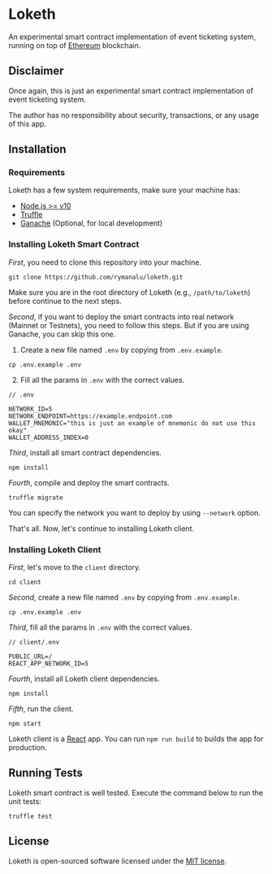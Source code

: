 # Loketh

An experimental smart contract implementation of event ticketing system, running on top of [Ethereum](https://ethereum.org/) blockchain.

## Disclaimer

Once again, this is just an experimental smart contract implementation of event ticketing system.

The author has no responsibility about security, transactions, or any usage of this app.

## Installation

### Requirements

Loketh has a few system requirements, make sure your machine has:

- [Node.js >= v10](https://nodejs.org/)
- [Truffle](https://www.trufflesuite.com/truffle)
- [Ganache](https://www.trufflesuite.com/ganache) (Optional, for local development)

### Installing Loketh Smart Contract

*First*, you need to clone this repository into your machine.

```
git clone https://github.com/rymanalu/loketh.git
```

Make sure you are in the root directory of Loketh (e.g., `/path/to/loketh`) before continue to the next steps.

*Second*, if you want to deploy the smart contracts into real network (Mainnet or Testnets), you need to follow this steps. But if you are using Ganache, you can skip this one.

1. Create a new file named `.env` by copying from `.env.example`.

```
cp .env.example .env
```

2. Fill all the params in `.env` with the correct values.

```
// .env

NETWORK_ID=5
NETWORK_ENDPOINT=https://example.endpoint.com
WALLET_MNEMONIC="this is just an example of mnemonic do not use this okay"
WALLET_ADDRESS_INDEX=0
```

*Third*, install all smart contract dependencies.

```
npm install
```

*Fourth*, compile and deploy the smart contracts.

```
truffle migrate
```

You can specify the network you want to deploy by using `--network` option.

That's all. Now, let's continue to installing Loketh client.

### Installing Loketh Client

*First*, let's move to the `client` directory.

```
cd client
```

*Second*, create a new file named `.env` by copying from `.env.example`.

```
cp .env.example .env
```

*Third*, fill all the params in `.env` with the correct values.

```
// client/.env

PUBLIC_URL=/
REACT_APP_NETWORK_ID=5
```

*Fourth*, install all Loketh client dependencies.

```
npm install
```

*Fifth*, run the client.

```
npm start
```

Loketh client is a [React](https://reactjs.org/) app. You can run `npm run build` to builds the app for production.

## Running Tests

Loketh smart contract is well tested. Execute the command below to run the unit tests:

```
truffle test
```

## License

Loketh is open-sourced software licensed under the [MIT license](https://opensource.org/licenses/MIT).

